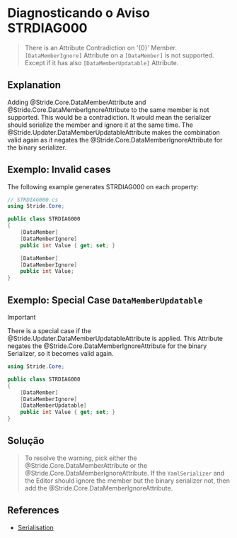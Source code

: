 # Diagnosticando o Aviso STRDIAG000

> There is an Attribute Contradiction on '{0}' Member. `[DataMemberIgnore]` Attribute on a `[DataMember]` is not supported.
> Except if it has also `[DataMemberUpdatable]` Attribute.

## Explanation

Adding @Stride.Core.DataMemberAttribute and @Stride.Core.DataMemberIgnoreAttribute to the same member is not supported. This would be a contradiction.
It would mean the serializer should serialize the member and ignore it at the same time. The @Stride.Updater.DataMemberUpdatableAttribute  makes the combination valid again as it negates the @Stride.Core.DataMemberIgnoreAttribute for the binary serializer.

## Exemplo: Invalid cases

The following example generates STRDIAG000 on each property:

```csharp
// STRDIAG000.cs
using Stride.Core;

public class STRDIAG000
{
    [DataMember]
    [DataMemberIgnore]
    public int Value { get; set; }

    [DataMember]
    [DataMemberIgnore]
    public int Value;
}
```

## Exemplo: Special Case `DataMemberUpdatable`

> [!IMPORTANT]
> There is a special case if the @Stride.Updater.DataMemberUpdatableAttribute is applied.
> This Attribute negates the @Stride.Core.DataMemberIgnoreAttribute for the binary Serializer, so it becomes valid again.

```csharp
using Stride.Core;

public class STRDIAG000
{
    [DataMember]
    [DataMemberIgnore]
    [DataMemberUpdatable]
    public int Value { get; set; }
}
```

## Solução

> To resolve the warning, pick either the @Stride.Core.DataMemberAttribute or the @Stride.Core.DataMemberIgnoreAttribute.
> If the `YamlSerializer` and the Editor should ignore the member but the binary serializer not, then add the @Stride.Core.DataMemberIgnoreAttribute.

## References

- [Serialisation](../manual/scripts/serialization.md)